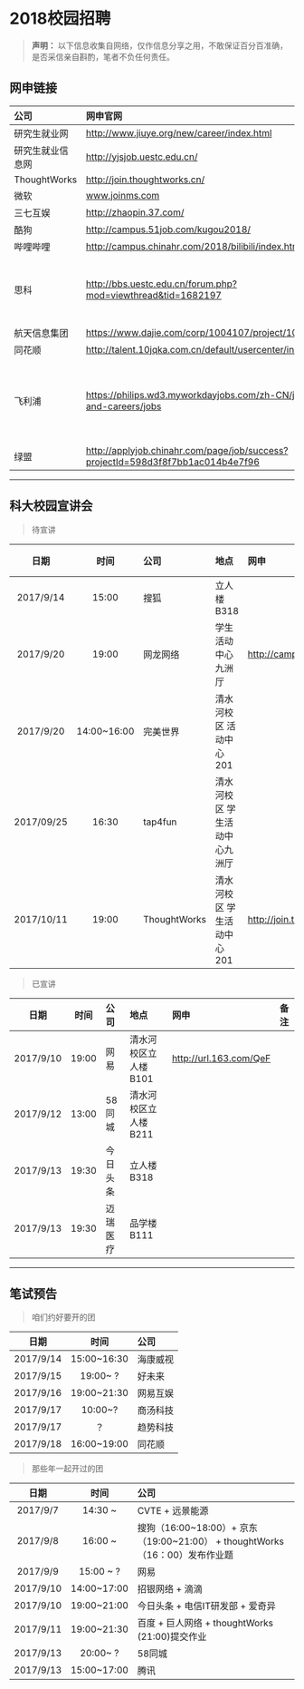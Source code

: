 # 2018校园招聘
> **声明：** 以下信息收集自网络，仅作信息分享之用，不敢保证百分百准确，是否采信亲自斟酌，笔者不负任何责任。

## <a id="wangshen"> 网申链接 </a>

| 公司 | 网申官网 | 备注 |
| :----| :--- | :----|
| 研究生就业网 | http://www.jiuye.org/new/career/index.html|
| 研究生就业信息网| http://yjsjob.uestc.edu.cn/|
| ThoughtWorks | http://join.thoughtworks.cn/|
| 微软 | www.joinms.com | |
| 三七互娱 | http://zhaopin.37.com/ |
| 酷狗 | http://campus.51job.com/kugou2018/ | 
| 哔哩哔哩 | http://campus.chinahr.com/2018/bilibili/index.html|
| 思科 | http://bbs.uestc.edu.cn/forum.php?mod=viewthread&tid=1682197 | 9月22日研发类笔试|
| 航天信息集团 | https://www.dajie.com/corp/1004107/project/100594 |
| 同花顺 | http://talent.10jqka.com.cn/default/usercenter/index/ |
| 飞利浦| https://philips.wd3.myworkdayjobs.com/zh-CN/jobs-and-careers/jobs | （简历投递过程很简单）|
| 绿盟 | http://applyjob.chinahr.com/page/job/success?projectId=598d3f8f7bb1ac014b4e7f96 |

----
## <a id="xuanjianghui"> 科大校园宣讲会 </a>
> 待宣讲

| 日期 | 时间 | 公司 | 地点 | 网申 |备注|
| :--: | :--: | :-- | :--- |:--- |:--- |
| 2017/9/14 | 15:00| 搜狐 | 立人楼B318 | |
| 2017/9/20|19:00 | 网龙网络    | 学生活动中心九洲厅 | http://campus.51job.com/2018nd| 
|2017/9/20 | 14:00~16:00| 完美世界| 清水河校区 活动中心201 |
| 2017/09/25 | 16:30 |	 tap4fun |清水河校区 学生活动中心九洲厅 | |
| 2017/10/11  | 19:00 | ThoughtWorks   |清水河校区 学生活动中心201 | http://join.thoughtworks.cn/ |


> 已宣讲

| 日期 | 时间 | 公司 | 地点 | 网申 |备注|
| :--: | :--: | :-- | :--- |:--- |:--- |
| 2017/9/10 | 19:00 |网易       |   清水河校区立人楼B101 | http://url.163.com/QeF|
| 2017/9/12 | 13:00 |58同城       |   清水河校区立人楼B211 | |
| 2017/9/13|19:30 | 今日头条| 立人楼 B318 | | 
| 2017/9/13|19:30 | 迈瑞医疗 | 品学楼 B111| | 
----
## <a id="bishi"> 笔试预告 </a>

> 咱们约好要开的团

|日期 | 时间 | 公司 | 
|:---: | :---:| :--- |
|2017/9/14| 15:00~16:30 | 海康威视 |
|2017/9/15| 19:00~ ? | 好未来 |
|2017/9/16| 19:00~21:30 | 网易互娱|
|2017/9/17| 10:00~? | 商汤科技 |
|2017/9/17| ？ | 趋势科技|
|2017/9/18| 16:00~19:00 | 同花顺|

> 那些年一起开过的团

|日期 | 时间 | 公司 | 
|:---: | :---:| :--- |
|2017/9/7| 14:30 ~ |CVTE + 远景能源|
|2017/9/8| 16:00 ~ |搜狗（16:00\~18:00）+ 京东（19:00\~21:00） + thoughtWorks（16：00）发布作业题|
|2017/9/9| 15:00 ~ ? | 网易 |
|2017/9/10| 14:00~17:00 | 招银网络 + 滴滴|
|2017/9/10| 19:00~21:00 | 今日头条 + 电信IT研发部 + 爱奇异 |
|2017/9/11| 19:00~21:30 |百度 + 巨人网络 + thoughtWorks (21:00)提交作业|
|2017/9/13| 20:00~ ? | 58同城 |
|2017/9/13| 15:00~17:00 | 腾讯 |